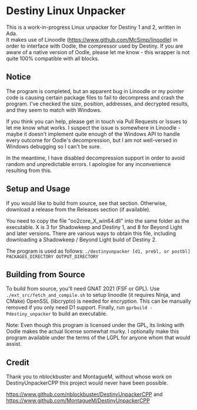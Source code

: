 Destiny Linux Unpacker 
======================

This is a work-in-progress Linux unpacker for Destiny 1 and 2, written in Ada.  
It makes use of Linoodle (https://www.github.com/McSimp/linoodle) in order to
interface with Oodle, the compressor used by Destiny. If you are aware of a native
version of Oodle, please let me know - this wrapper is not quite 100% compatible with
all blocks.

Notice
------

The program is completed, but an apparent bug in Linoodle or my pointer code is causing
certain package files to fail to decompress and crash the program. I've checked the size,
position, addresses, and decrypted results, and they seem to match with Windows.

If you think you can help, please get in touch via Pull Requests or Issues to let me know what
works. I suspect the issue is somewhere in Linoodle - maybe it doesn't implement quite enough of the Windows
API to handle every outcome for Oodle's decompression, but I am not well-versed in Windows debugging so I can't
be sure.

In the meantime, I have disabled decompression support in order to avoid random and unpredictable errors.
I apologise for any inconvenience resulting from this.

Setup and Usage
---------------

If you would like to build from source, see that section. Otherwise,
download a release from the Releases section (if available).

You need to copy the file "oo2core_X_win64.dll" into the same folder as the executable.
X is 3 for Shadowkeep and Destiny 1, and 8 for Beyond Light and later versions.
There are various ways to obtain this file, including downloading a Shadowkeep / Beyond Light build of Destiny 2.

The program is used as follows:
`./destinyunpacker [d1, prebl, or postbl] PACKAGES_DIRECTORY OUTPUT_DIRECTORY`

Building from Source
--------------------

To build from source, you'll need GNAT 2021 (FSF or GPL).
Use `./ext_src/fetch_and_compile.sh` to setup linoodle (it requires Ninja, and CMake)
OpenSSL (libcrypto) is needed for encryption. This can be manually removed if you only need D1 support.
Finally, run `gprbuild -Pdestiny_unpacker` to build an executable.

Note: Even though this program is licensed under the GPL, its linking with Oodle makes the actual license somewhat murky.
I optionally make this program available under the terms of the LGPL for anyone whom that would assist.

Credit
------

Thank you to nblockbuster and MontagueM, without whose work on DestinyUnpackerCPP this
project would never have been possible.

https://www.github.com/nblockbuster/DestinyUnpackerCPP and
https://www.github.com/MontagueM/DestinyUnpackerCPP
